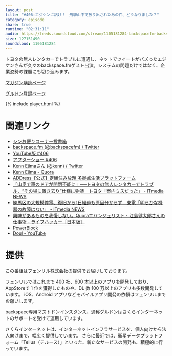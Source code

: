 ```yaml
---
layout: post
title: "#406:エジケンに訊け！　飛騨山中で放り出されたあの件、どうなりました？"
category: episode
share: true
runtime: "02:31:11"
audio: https://feeds.soundcloud.com/stream/1105181284-backspacefm-backspacefm-406.mp3
size: 127151490
soundcloud: 1105181284
---
```


トヨタの無人レンタカーでトラブルに遭遇し、ネットでツイートがバズったエジケンさんが久々のbackspace.fmゲスト出演。システムの問題だけではなく、企業姿勢の課題にも切り込みます。

[マガジン購読ページ](https://note.com/drikin/m/m55ec296b7655)

[グルドン登録ページ](https://mstdn.guru/invite/3WVHpSMr)

{% include player.html %}

# 関連リンク
* [シンお便りコーナー投書箱](https://forms.gle/NDBngfLwc3jKbLEJ6)
* [backspace.fm (@backspacefm) / Twitter](https://twitter.com/backspacefm)
* [YouTube版 #406](https://youtu.be/5hLn3QxWElw)
* [アフターショー #406](https://note.com/backspacefm/n/n31b0ba840f34)
* [Kenn Ejimaさん (@kenn) / Twitter](https://twitter.com/kenn)
* [Kenn Ejima - Quora](https://jp.quora.com/profile/Kenn-Ejima)
* [ADDress【公式】定額住み放題 多拠点生活プラットフォーム](https://address.love/)
* [「山奥で車のドアが開閉不能に」──トヨタの無人レンタカーでトラブル、“その場に置き去り”仕様に物議　トヨタ「案内ミスだった」 - ITmedia NEWS](https://www.itmedia.co.jp/news/articles/2108/04/news145.html)
* [練馬区の大規模停電、復旧から1日経過も原因分からず　東電「明らかな機器の故障はない」 - ITmedia NEWS](https://www.itmedia.co.jp/news/articles/2108/06/news152.html)
* [興味があるものを我慢しない。Quoraエバンジェリスト・江島健太郎さんの仕事術 - ライフハッカー［日本版］](https://www.lifehacker.jp/2021/07/237622kentaroejima.html?utm_source=pocket_mylist)
* [PowerBlock](https://powerblock.com/?__cf_chl_jschl_tk__=pmd_01cb6bca419778ce595b7e201af0f0280653c529-1628732795-0-gqNtZGzNAg2jcnBszQ3i)
* [Doul - YouTube](https://www.youtube.com/channel/UCDdtq9uP84hD3H1gHsbV43w)


# 提供

この番組はフェンリル株式会社の提供でお届けしております。

フェンリルではこれまで 400 社、600 本以上のアプリを開発しており、AppStoreで 1 位を獲得したものや、DL 数 100 万以上のアプリも多数開発しています。
iOS、Android アプリなどモバイルアプリ開発の依頼はフェンリルまでお願いします。

backspace専用マストドンインスタンス、通称グルドンはさくらインターネットのサポートを受けて運用しています。

さくらインターネットは、インターネットインフラサービスを、個人向けから法人向けまで、幅広く提供しています。
さらに最近では、衛星データプラットフォーム「Tellus（テルース）」といった、新たなサービスの開発も、積極的に行っています。
